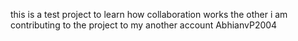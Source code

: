 this is a test project to learn how collaboration works the other i am contributing to the project to my another account AbhianvP2004
